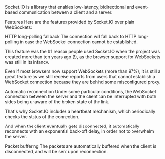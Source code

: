 
Socket.IO is a library that enables low-latency, bidirectional and event-based communication between a client and a server.

Features
Here are the features provided by Socket.IO over plain WebSockets:

HTTP long-polling fallback
The connection will fall back to HTTP long-polling in case the WebSocket connection cannot be established.

This feature was the #1 reason people used Socket.IO when the project was created more than ten years ago (!), as the browser support for WebSockets was still in its infancy.

Even if most browsers now support WebSockets (more than 97%), it is still a great feature as we still receive reports from users that cannot establish a WebSocket connection because they are behind some misconfigured proxy.

Automatic reconnection
Under some particular conditions, the WebSocket connection between the server and the client can be interrupted with both sides being unaware of the broken state of the link.

That's why Socket.IO includes a heartbeat mechanism, which periodically checks the status of the connection.

And when the client eventually gets disconnected, it automatically reconnects with an exponential back-off delay, in order not to overwhelm the server.

Packet buffering
The packets are automatically buffered when the client is disconnected, and will be sent upon reconnection.


